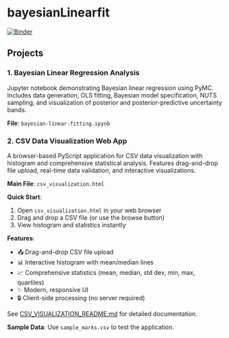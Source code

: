 # bayesianLinearfit

[![Binder](https://mybinder.org/badge_logo.svg)](https://mybinder.org/v2/gh/drsimonmartin/bayesianLinearFit/HEAD?labpath=bayesian-linear-fitting.ipynb)

## Projects

### 1. Bayesian Linear Regression Analysis
Jupyter notebook demonstrating Bayesian linear regression using PyMC. Includes data generation, OLS fitting, Bayesian model specification, NUTS sampling, and visualization of posterior and posterior-predictive uncertainty bands.

**File**: `bayesian-linear-fitting.ipynb`

### 2. CSV Data Visualization Web App
A browser-based PyScript application for CSV data visualization with histogram and comprehensive statistical analysis. Features drag-and-drop file upload, real-time data validation, and interactive visualizations.

**Main File**: `csv_visualization.html`

**Quick Start**:
1. Open `csv_visualization.html` in your web browser
2. Drag and drop a CSV file (or use the browse button)
3. View histogram and statistics instantly

**Features**:
- 📤 Drag-and-drop CSV file upload
- 📊 Interactive histogram with mean/median lines
- 📈 Comprehensive statistics (mean, median, std dev, min, max, quartiles)
- ✨ Modern, responsive UI
- 🔒 Client-side processing (no server required)

See [CSV_VISUALIZATION_README.md](CSV_VISUALIZATION_README.md) for detailed documentation.

**Sample Data**: Use `sample_marks.csv` to test the application.
